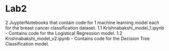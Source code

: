 # Lab2
2 JuypterNotebooks that contain code for 1 machine learning model each for the breast cancer classification dataset.
1.1 Krishnabakshi_model_1.ipynb - Contains code for the Logistical Regression model.
1.2 Krishnabakshi_model_v2.ipynb - Contains code for the Decision Tree Classification model. 
